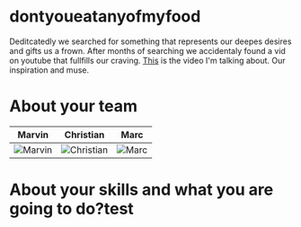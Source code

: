 dontyoueatanyofmyfood
================

Deditcatedly we searched for something that represents our deepes desires and gifts us a frown.
After months of searching we accidentaly found a vid on youtube that fullfills our craving.
[This](https://www.youtube.com/watch?v=GJTagg3Z7Rs) is the video I'm talking about.
Our inspiration and muse.


About your team
===========================

| Marvin | Christian | Marc 
|--- |--- |---
| ![Marvin](http://dontyoueatanyofmyfood.com/img/marvin.jpg) | ![Christian](http://dontyoueatanyofmyfood.com/img/chris.jpg) | ![Marc](http://dontyoueatanyofmyfood.com/img/marc.jpg) | 



About your skills and what you are going to do?test
=======



